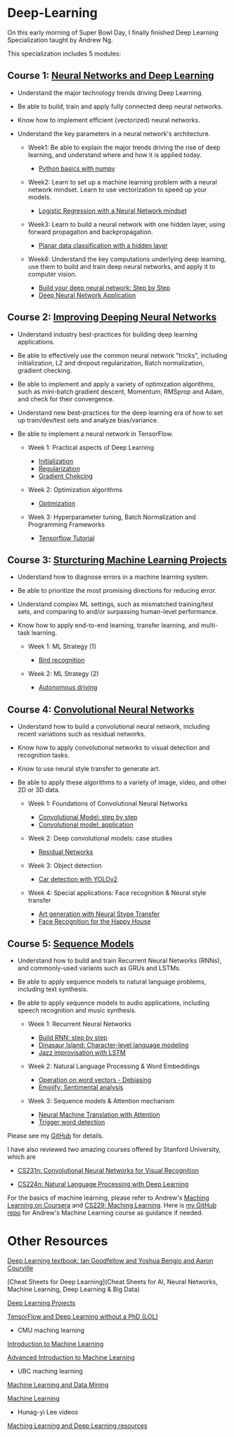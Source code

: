# Deep-Learning

On this early morning of Super Bowl Day, I finally finished Deep Learning Specialization taught by Andrew Ng.

This specialization includes 5 modules:

## Course 1: [Neural Networks and Deep Learning](https://www.coursera.org/learn/neural-networks-deep-learning/home/welcome)

- Understand the major technology trends driving Deep Learning.
- Be able to build, train and apply fully connected deep neural networks.
- Know how to implement efficient (vectorized) neural networks. 
- Understand the key parameters in a neural network's architecture. 

    * Week1: Be able to explain the major trends driving the rise of deep learning, and understand where and how it is applied today.
        * [Python basics with numpy](https://github.com/wangruinju/Deep-Learning/blob/master/course1_neural_networks_and_deep_learning/Python%2BBasics%2BWith%2BNumpy%2Bv3.ipynb)

    * Week2: Learn to set up a machine learning problem with a neural network mindset. Learn to use vectorization to speed up your models.
        * [Logistic Regression with a Neural Network mindset](https://github.com/wangruinju/Deep-Learning/blob/master/course1_neural_networks_and_deep_learning/Logistic%2BRegression%2Bwith%2Ba%2BNeural%2BNetwork%2Bmindset%2Bv3.ipynb) 

    * Week3: Learn to build a neural network with one hidden layer, using forward propagation and backpropagation.
        * [Planar data classification with a hidden layer](https://github.com/wangruinju/Deep-Learning/blob/master/course1_neural_networks_and_deep_learning/Planar%2Bdata%2Bclassification%2Bwith%2Bone%2Bhidden%2Blayer%2Bv3.ipynb)

    * Week4: Understand the key computations underlying deep learning, use them to build and train deep neural networks, and apply it to computer vision. 
        * [Build your deep neural network: Step by Step](https://github.com/wangruinju/Deep-Learning/blob/master/course1_neural_networks_and_deep_learning/Building%2Byour%2BDeep%2BNeural%2BNetwork%2B-%2BStep%2Bby%2BStep%2Bv3.ipynb)
        * [Deep Neural Network Application](https://github.com/wangruinju/Deep-Learning/blob/master/course1_neural_networks_and_deep_learning/Deep%2BNeural%2BNetwork%2B-%2BApplication%2Bv3.ipynb)

## Course 2: [Improving Deeping Neural Networks](https://www.coursera.org/learn/deep-neural-network/home/welcome)

- Understand industry best-practices for building deep learning applications. 
- Be able to effectively use the common neural network "tricks", including initialization, L2 and dropout regularization, Batch normalization, gradient checking. 
- Be able to implement and apply a variety of optimization algorithms, such as mini-batch gradient descent, Momentum, RMSprop and Adam, and check for their convergence. 
- Understand new best-practices for the deep learning era of how to set up train/dev/test sets and analyze bias/variance.
- Be able to implement a neural network in TensorFlow. 

    * Week 1: Practical aspects of Deep Learning
        * [Initialization](https://github.com/wangruinju/Deep-Learning/blob/master/course2_improving_deep_neural_networks/Initialization.ipynb)
        * [Regularization](https://github.com/wangruinju/Deep-Learning/blob/master/course2_improving_deep_neural_networks/Regularization.ipynb)
        * [Gradient Chekcing](https://github.com/wangruinju/Deep-Learning/blob/master/course2_improving_deep_neural_networks/Gradient%2BChecking.ipynb)

    * Week 2: Optimization algorithms
        * [Optimization](https://github.com/wangruinju/Deep-Learning/blob/master/course2_improving_deep_neural_networks/Optimization%2Bmethods.ipynb)

    * Week 3: Hyperparameter tuning, Batch Normalization and Programming Frameworks
        * [Tensorflow Tutorial](https://github.com/wangruinju/Deep-Learning/blob/master/course2_improving_deep_neural_networks/Tensorflow%2BTutorial.ipynb)

## Course 3: [Sturcturing Machine Learning Projects](https://www.coursera.org/learn/machine-learning-projects/home/welcome)

- Understand how to diagnose errors in a machine learning system.
- Be able to prioritize the most promising directions for reducing error.
- Understand complex ML settings, such as mismatched training/test sets, and comparing to and/or surpassing human-level performance.
- Know how to apply end-to-end learning, transfer learning, and multi-task learning.

    * Week 1: ML Strategy (1)
        * [Bird recognition](https://github.com/wangruinju/Deep-Learning/blob/master/course3_structuring_machine_learning_projects/Week%201%20Quiz%20-%20Bird%20recognition%20in%20the%20city%20of%20Peacetopia%20(case%20study).md)

    * Week 2: ML Strategy (2)
        * [Autonomous driving](https://github.com/wangruinju/Deep-Learning/blob/master/course3_structuring_machine_learning_projects/Week%202%20Quiz%20-%20Autonomous%20driving%20(case%20study).md)

## Course 4: [Convolutional Neural Networks](https://www.coursera.org/learn/convolutional-neural-networks/home/welcome)

- Understand how to build a convolutional neural network, including recent variations such as residual networks.
- Know how to apply convolutional networks to visual detection and recognition tasks.
- Know to use neural style transfer to generate art.
- Be able to apply these algorithms to a variety of image, video, and other 2D or 3D data.

    * Week 1: Foundations of Convolutional Neural Networks
        * [Convolutional Model: step by step](https://github.com/wangruinju/Deep-Learning/blob/master/course4_convolutional_neural_networks/Convolution%2Bmodel%2B-%2BStep%2Bby%2BStep%2B-%2Bv2.ipynb)
        * [Convolutional model: application](https://github.com/wangruinju/Deep-Learning/blob/master/course4_convolutional_neural_networks/Convolution%2Bmodel%2B-%2BApplication%2B-%2Bv1.ipynb)

    * Week 2: Deep convolutional models: case studies
        * [Residual Networks](https://github.com/wangruinju/Deep-Learning/blob/master/course4_convolutional_neural_networks/Residual%2BNetworks%2B-%2Bv2.ipynb)

    * Week 3: Object detection
        * [Car detection with YOLOv2](https://github.com/wangruinju/Deep-Learning/blob/master/course4_convolutional_neural_networks/Autonomous%2Bdriving%2Bapplication%2B-%2BCar%2Bdetection%2B-%2Bv1.ipynb)

    * Week 4: Special applications: Face recognition & Neural style transfer
        * [Art generation with Neural Stype Transfer](https://github.com/wangruinju/Deep-Learning/blob/master/course4_convolutional_neural_networks/Art%2BGeneration%2Bwith%2BNeural%2BStyle%2BTransfer%2B-%2Bv2.ipynb)
        * [Face Recognition for the Happy House](https://github.com/wangruinju/Deep-Learning/blob/master/course4_convolutional_neural_networks/Face%2BRecognition%2Bfor%2Bthe%2BHappy%2BHouse%2B-%2Bv3.ipynb)

## Course 5: [Sequence Models](https://www.coursera.org/learn/nlp-sequence-models/home/welcome)

- Understand how to build and train Recurrent Neural Networks (RNNs), and commonly-used variants such as GRUs and LSTMs.
- Be able to apply sequence models to natural language problems, including text synthesis. 
- Be able to apply sequence models to audio applications, including speech recognition and music synthesis.

    * Week 1: Recurrent Neural Networks
        * [Build RNN: step by step](https://github.com/wangruinju/Deep-Learning/blob/master/course5_sequential_models/Building%2Ba%2BRecurrent%2BNeural%2BNetwork%2B-%2BStep%2Bby%2BStep%2B-%2Bv1.ipynb)
        * [Dinasaur Island: Character-level language modeling](https://github.com/wangruinju/Deep-Learning/blob/master/course5_sequential_models/Dinosaurus%2BIsland%2B--%2BCharacter%2Blevel%2Blanguage%2Bmodel%2Bfinal%2B-%2Bv2.ipynb)
        * [Jazz improvisation with LSTM](https://github.com/wangruinju/Deep-Learning/blob/master/course5_sequential_models/Improvise%2Ba%2BJazz%2BSolo%2Bwith%2Ban%2BLSTM%2BNetwork%2B-%2Bv1.ipynb)

    * Week 2: Natural Language Processing & Word Embeddings
        * [Operation on word vectors - Debiasing](https://github.com/wangruinju/Deep-Learning/blob/master/course5_sequential_models/Operations%2Bon%2Bword%2Bvectors%2B-%2Bv1.ipynb)
        * [Emojify: Sentimental analysis](https://github.com/wangruinju/Deep-Learning/blob/master/course5_sequential_models/Emojify%2B-%2Bv2.ipynb)

    * Week 3: Sequence models & Attention mechanism
        * [Neural Machine Translation with Attention](https://github.com/wangruinju/Deep-Learning/blob/master/course5_sequential_models/Neural%2Bmachine%2Btranslation%2Bwith%2Battention%2B-%2Bv1.ipynb)
        * [Trigger word detection](https://github.com/wangruinju/Deep-Learning/blob/master/course5_sequential_models/Trigger%2Bword%2Bdetection%2B-%2Bv1.ipynb)

Please see my [GitHub](https://github.com/wangruinju/Deep-Learning) for details.

I have also reviewed two amazing courses offered by Stanford University, which are 

* [CS231n: Convolutional Neural Networks for Visual Recognition](http://cs231n.stanford.edu/index.html)

* [CS224n: Natural Language Processing with Deep Learning](http://web.stanford.edu/class/cs224n/)

For the basics of machine learning, please refer to Andrew's [Maching Learning on Coursera](https://www.coursera.org/learn/machine-learning/home/welcome) and [CS229: Maching Learning](http://cs229.stanford.edu/). Here is [my GitHub repo](https://github.com/wangruinju/Machine-Learning-Coursera) for Andrew's Machine Learning course as guidance if needed.

# Other Resources

[Deep Learning textbook: Ian Goodfellow and Yoshua Bengio and Aaron Courville](http://www.deeplearningbook.org/)

[Cheat Sheets for Deep Learning](Cheat Sheets for AI, Neural Networks, Machine Learning, Deep Learning & Big Data)

[Deep Learning Projects](http://www.samyzaf.com/ML/)

[TensorFlow and Deep Learning without a PhD (LOL)](https://www.youtube.com/watch?v=u4alGiomYP4)

* CMU maching learning

[Introduction to Machine Learning](http://www.cs.cmu.edu/~epxing/Class/10701/lecture.html)

[Advanced Introduction to Machine Learning](http://www.cs.cmu.edu/~epxing/Class/10715/lecture.html)

* UBC maching learning

[Machine Learning and Data Mining](https://www.cs.ubc.ca/~schmidtm/Courses/340-F17/)

[Machine Learning](https://www.cs.ubc.ca/~schmidtm/Courses/540-W17/)

* Hunag-yi Lee videos

[Maching Learning and Deep Learning resources](http://speech.ee.ntu.edu.tw/~tlkagk/talk.html)

